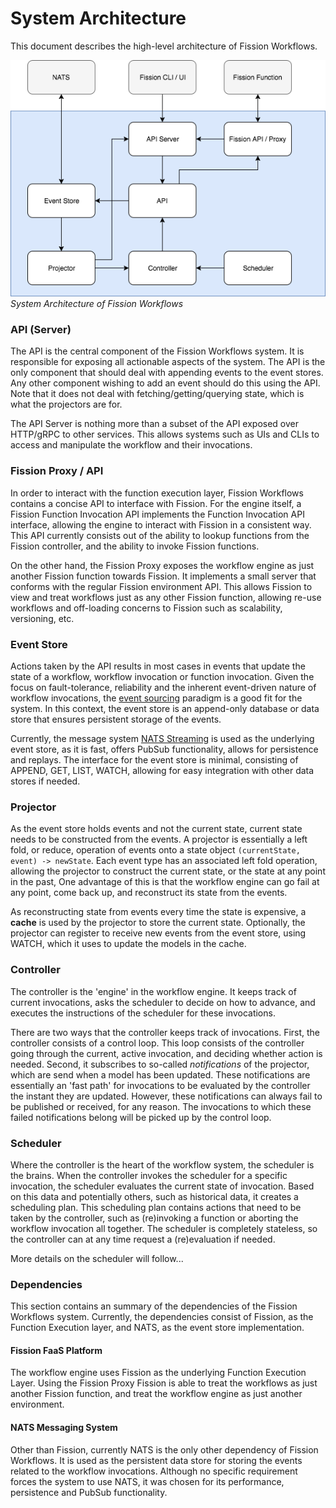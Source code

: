 # System Architecture

This document describes the high-level architecture of Fission Workflows.

![System Architecture](./assets/sysarch.png)
*System Architecture of Fission Workflows*

### API (Server)
The API is the central component of the Fission Workflows system.
It is responsible for exposing all actionable aspects of the system.
The API is the only component that should deal with appending events to the event stores.
Any other component wishing to add an event should do this using the API.
Note that it does not deal with fetching/getting/querying state, which is what the projectors are for.

The API Server is nothing more than a subset of the API exposed over HTTP/gRPC to other services.
This allows systems such as UIs and CLIs to access and manipulate the workflow and their invocations.

### Fission Proxy / API
In order to interact with the function execution layer, Fission Workflows contains a concise API to interface with Fission.
For the engine itself, a Fission Function Invocation API implements the Function Invocation API interface, allowing the engine to interact with Fission in a consistent way.
This API currently consists out of the ability to lookup functions from the Fission controller, and the ability to invoke Fission functions. 

On the other hand, the Fission Proxy exposes the workflow engine as just another Fission function towards Fission.
It implements a small server that conforms with the regular Fission environment API.
This allows Fission to view and treat workflows just as any other Fission function, allowing re-use workflows and off-loading concerns to Fission such as scalability, versioning, etc. 

### Event Store
Actions taken by the API results in most cases in events that update the state of a workflow, workflow invocation or function invocation.
Given the focus on fault-tolerance, reliability and the inherent event-driven nature of workflow invocations, the [event sourcing](https://martinfowler.com/eaaDev/EventSourcing.html) paradigm is a good fit for the system.
In this context, the event store is an append-only database or data store that ensures persistent storage of the events.

Currently, the message system [NATS Streaming](http://nats.io/documentation/streaming/nats-streaming-intro/) is used as the underlying event store, as it is fast, offers PubSub functionality, allows for persistence and replays.
The interface for the event store is minimal, consisting of APPEND, GET, LIST, WATCH, allowing for easy integration with other data stores if needed.

### Projector
As the event store holds events and not the current state, current state needs to be constructed from the events.
A projector is essentially a left fold, or reduce, operation of events onto a state object `(currentState, event) -> newState`.
Each event type has an associated left fold operation, allowing the projector to construct the current state, or the state at any point in the past, 
One advantage of this is that the workflow engine can go fail at any point, come back up, and reconstruct its state from the events.

As reconstructing state from events every time the state is expensive, a **cache** is used by the projector to store the current state.
Optionally, the projector can register to receive new events from the event store, using WATCH, which it uses to update the models in the cache.   

### Controller
The controller is the 'engine' in the workflow engine.
It keeps track of current invocations, asks the scheduler to decide on how to advance, and executes the instructions of the scheduler for these invocations.

There are two ways that the controller keeps track of invocations.
First, the controller consists of a control loop.
This loop consists of the controller going through the current, active invocation, and deciding whether action is needed.
Second, it subscribes to so-called *notifications* of the projector, which are send when a model has been updated.
These notifications are essentially an 'fast path' for invocations to be evaluated by the controller the instant they are updated.
However, these notifications can always fail to be published or received, for any reason.
The invocations to which these failed notifications belong will be picked up by the control loop.  

### Scheduler
Where the controller is the heart of the workflow system, the scheduler is the brains.
When the controller invokes the scheduler for a specific invocation, the scheduler evaluates the current state of invocation.
Based on this data and potentially others, such as historical data, it creates a scheduling plan.
This scheduling plan contains actions that need to be taken by the controller, such as (re)invoking a function or aborting the workflow invocation all together.
The scheduler is completely stateless, so the controller can at any time request a (re)evaluation if needed. 

More details on the scheduler will follow...

### Dependencies
This section contains an summary of the dependencies of the Fission Workflows system. 
Currently, the dependencies consist of Fission, as the Function Execution layer, and NATS, as the event store implementation.

#### Fission FaaS Platform
The workflow engine uses Fission as the underlying Function Execution Layer.
Using the Fission Proxy Fission is able to treat the workflows as just another Fission function, and treat the workflow engine as just another environment. 

#### NATS Messaging System 
Other than Fission, currently NATS is the only other dependency of Fission Workflows.
It is used as the persistent data store for storing the events related to the workflow invocations.
Although no specific requirement forces the system to use NATS, it was chosen for its performance, persistence and PubSub functionality.
